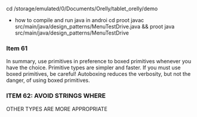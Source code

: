 cd /storage/emulated/0/Documents/Orelly/tablet_orelly/demo

- how to compile and run java in androi
cd proot javac src/main/java/design_patterns/MenuTestDrive.java && proot java src/main/java/design_patterns/MenuTestDrive

### Item 61 
In summary, use primitives in preference 
to boxed primitives whenever you have the 
choice. Primitive types are simpler and 
faster. If you must use boxed primitives,
be careful! Autoboxing reduces the 
verbosity, but not the danger, of using
 boxed primitives.
 
 ### ITEM 62: AVOID STRINGS WHERE
 OTHER TYPES ARE MORE APPROPRIATE